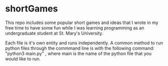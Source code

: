 # shortGames
This repo includes some popular short games and ideas that I wrote in my free time to have some fun while I was learning programming as an undergraduate student at St. Mary's University.

Each file is it's own entity and runs independently. A common method to run python files through the commmand line is with the following command: "python3 main.py" , where main is the name of the python file that you would like to run.
